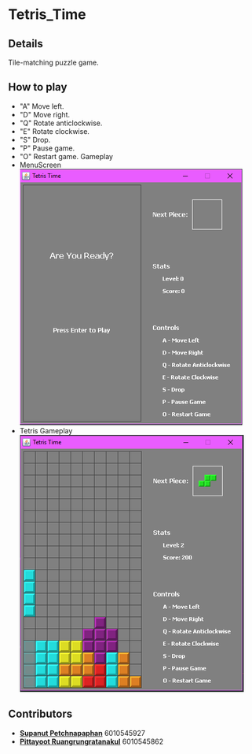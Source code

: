# Tetris_Time
## Details
Tile-matching puzzle game.
## How to play
- "A" Move left.
- "D" Move right.
- "Q" Rotate anticlockwise.
- "E" Rotate clockwise.
- "S" Drop.
- "P" Pause game.
- "O" Restart game.
  Gameplay
- MenuScreen   
![Menu screen](Menu.PNG)
- Tetris Gameplay   
![Gameplay](Gameplay.PNG)
## Contributors
- [**Supanut Petchnapaphan**](https://github.com/SupanutK) 6010545927
- [**Pittayoot Ruangrungratanakul**](https://github.com/khaopanbit) 6010545862
